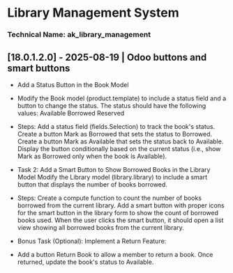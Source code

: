 # Library Management System
 
### Technical Name: ak_library_management
 
## [18.0.1.2.0] - 2025-08-19 | Odoo buttons and smart buttons
- Add a Status Button in the Book Model 
- Modify the Book model (product.template) to include a status field and a button to change the status.
The status should have the following values:
Available
Borrowed
Reserved
- Steps:
Add a status field (fields.Selection) to track the book's status.
Create a button Mark as Borrowed that sets the status to Borrowed.
Create a button Mark as Available that sets the status back to Available.
Display the button conditionally based on the current status (i.e., show Mark as Borrowed only when the book is Available).
- Task 2: Add a Smart Button to Show Borrowed Books in the Library Model
Modify the Library model (library.library) to include a smart button that displays the number of books borrowed.

- Steps:
Create a compute function to count the number of books borrowed from the current library.
Add a smart button with proper icons for the smart button in the library form to show the count of borrowed books used.
When the user clicks the smart button, it should open a list view showing all borrowed books from the current library.

- Bonus Task (Optional): Implement a Return Feature:

- Add a button Return Book to allow a member to return a book.
Once returned, update the book's status to Available.
